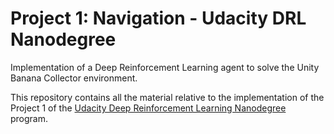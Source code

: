 # Project 1: Navigation - Udacity DRL Nanodegree
Implementation of a Deep Reinforcement Learning agent to solve the Unity Banana Collector environment. 

This repository contains all the material relative to the implementation of the Project 1 of the [Udacity Deep Reinforcement Learning Nanodegree](https://www.udacity.com/course/deep-reinforcement-learning-nanodegree--nd893) program. 
